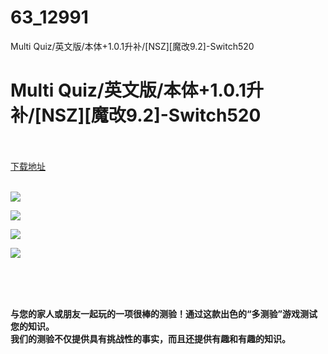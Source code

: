 # 63_12991
Multi Quiz/英文版/本体+1.0.1升补/[NSZ][魔改9.2]-Switch520
# Multi Quiz/英文版/本体+1.0.1升补/[NSZ][魔改9.2]-Switch520
 <br/></br>
[下载地址](https://www.switch520.cc/article/12991 "下载地址")
<br/></br>

<p><strong><img src="https://www.switch520.cc/muke_img/upload_art_editor_20210428-1_c95094a9350f00b601d9455fc4024b12.jpg"></strong></p>
<p><strong><img src="https://www.switch520.cc/muke_img/upload_art_editor_20210428-1_db2b6afcc41b1117b02f829744adf16c.jpg"></strong></p>
<p><strong><img src="https://www.switch520.cc/muke_img/upload_art_editor_20210428-1_01b27f7bfaa27929824c921827208074.jpg"></strong></p>
<p><strong><img src="https://www.switch520.cc/muke_img/upload_art_editor_20210428-1_5ba4b5e56bf08f778bd40a05f8004970.jpg">&nbsp;</strong></p>
<p>&nbsp;</p>
<p>&nbsp;</p>
<p><strong>与您的家人或朋友一起玩的一项很棒的测验！通过这款出色的“多测验”游戏测试您的知识。</strong><br>
<strong>我们的测验不仅提供具有挑战性的事实，而且还提供有趣和有趣的知识。</strong></p>
<p>&nbsp;</p>
